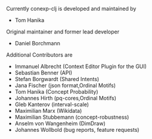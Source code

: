 Currently conexp-clj is developed and maintained by

* Tom Hanika 

Original maintainer and former lead developer

* Daniel Borchmann

Additional Contributors are

* Immanuel Albrecht     (Context Editor Plugin for the GUI)
* Sebastian Benner      (API)
* Stefan Borgwardt      (Shared Intents)
* Jana Fischer          (json format,Ordinal Motifs)
* Tom Hanika            (Concept Probability)
* Johannes Hirth        (pq-cores,Ordinal Motifs)
* Gleb Kanterov         (interval-scale)
* Maximilian Marx       (Wikidata)
* Maximilian Stubbemann (concept-robustness)
* Anselm von Wangenheim (DimDraw)
* Johannes Wollbold     (bug reports, feature requests)
